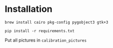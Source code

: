 # Installation

`brew install cairo pkg-config pygobject3 gtk+3`

`pip install -r requirements.txt`

Put all pictures in `calibration_pictures`